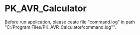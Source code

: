 # PK_AVR_Calculator

Before run application, please ceate file "command.log" in path "C:/Program Files/PK_AVR_Calculator/command.log"".
